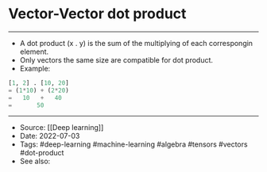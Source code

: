 # Vector-Vector dot product
----
- A dot product (x . y) is the sum of the multiplying of each correspongin element.
- Only vectors the same size are compatible for dot product.
- Example:
```python
[1, 2] . [10, 20]
= (1*10) + (2*20)
=   10   +   40
=       50
```

---
- Source: [[Deep learning]]
- Date: 2022-07-03
- Tags: #deep-learning #machine-learning #algebra #tensors #vectors #dot-product
- See also: